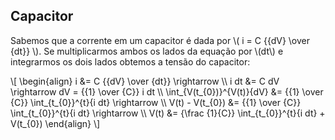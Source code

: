## Capacitor

<div class="regular">

Sabemos que a corrente em um capacitor é dada por \\( i = C {{dV} \over {dt}} \\). Se multiplicarmos ambos os lados da equação por \\(dt\\) e integrarmos os dois lados obtemos a tensão do capacitor:

\\[
\begin{align}
    i &= C {{dV} \over {dt}} \rightarrow \\\\
    i dt &= C dV \rightarrow  dV = {{1} \over {C}} i dt \\\\
    \int_{V(t_{0})}^{V(t)}{dV} &= {{1} \over {C}} \int_{t_{0}}^{t}{i dt} \rightarrow \\\\
    V(t) - V(t_{0}) &= {{1} \over {C}} \int_{t_{0}}^{t}{i dt} \rightarrow \\\\
    V(t) &= {\frac {1}{C}} \int_{t_{0}}^{t}{i dt} + V(t_{0})
\end{align}
\\]

</div>
